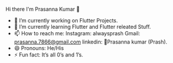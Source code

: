 Hi there I'm Prasanna Kumar 👋
- 🔭 I’m currently working on Flutter Projects.
- 🌱 I’m currently learning Flutter and Flutter releated Stuff.
- 📫 How to reach me: Instagram: alwaysprash Gmail: prasanna.7866@gmail.com linkedin: 🎯Prasanna kumar (Prash).
- 😄 Pronouns: He/His
- ⚡ Fun fact: It’s all 0’s and 1’s.
